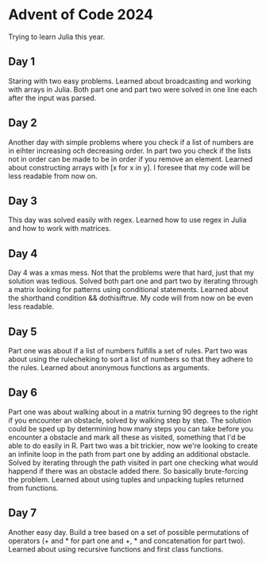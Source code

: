 # Advent of Code 2024
Trying to learn Julia this year.
## Day 1
Staring with two easy problems. Learned about broadcasting and working with arrays in Julia. Both part one and part two were solved in one line each after the input was parsed.
## Day 2
Another day with simple problems where you check if a list of numbers are in eihter increasing och decreasing order. In part two you check if the lists not in order can be made to be in order if you remove an element. Learned about constructing arrays with [x for x in y]. I foresee that my code will be less readable from now on.
## Day 3
This day was solved easily with regex. Learned how to use regex in Julia and how to work with matrices.
## Day 4
Day 4 was a xmas mess. Not that the problems were that hard, just that my solution was tedious. Solved both part one and part two by iterating through a matrix looking for patterns using conditional statements. Learned about the shorthand condition && dothisiftrue. My code will from now on be even less readable.
## Day 5
Part one was about if a list of numbers fulfills a set of rules. Part two was about using the rulecheking to sort a list of numbers so that they adhere to the rules. Learned about anonymous functions as arguments.
## Day 6
Part one was about walking about in a matrix turning 90 degrees to the right if you encounter an obstacle, solved by walking step by step. The solution could be sped up by determining how many steps you can take before you encounter a obstacle and mark all these as visited, something that I'd be able to do easily in R. Part two was a bit trickier, now we're looking to create an infinite loop in the path from part one by adding an additional obstacle. Solved by iterating through the path visited in part one checking what would happend if there was an obstacle added there. So basically brute-forcing the problem. Learned about using tuples and unpacking tuples returned from functions.
## Day 7
Another easy day. Build a tree based on a set of possible permutations of operators (+ and * for part one and +, * and concatenation for part two). Learned about using recursive functions and first class functions.

